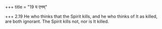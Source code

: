 +++
title = "19 य एनम्"

+++
2.19 He who thinks that the Spirit kills, and he who thinks of It as
killed, are both ignorant. The Spirit kills not, nor is It killed.
